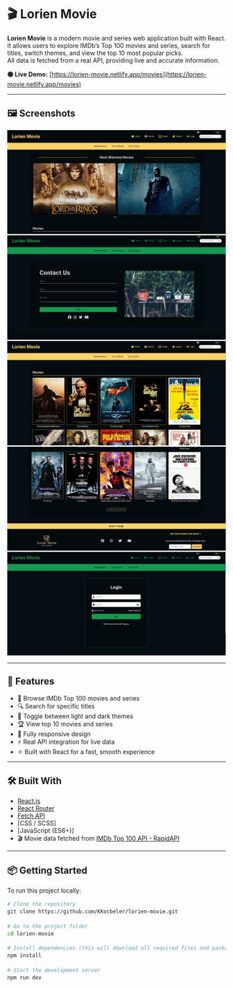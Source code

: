 # 🎬 Lorien Movie

**Lorien Movie** is a modern movie and series web application built with React.  
It allows users to explore IMDb’s Top 100 movies and series, search for titles, switch themes, and view the top 10 most popular picks.  
All data is fetched from a real API, providing live and accurate information.

**🟢 Live Demo:** [https://lorien-movie.netlify.app/movies](https://lorien-movie.netlify.app/movies)

---

## 🖼️ Screenshots

![Home Page](public/images/github/homepage.png)
![Contact Page ](public/images/github/contact.png)
![Movies](public/images/github/movies.png)
![Footer](public/images/github/footer.png)
![Login Page](public/images/github/login.png)

---

## 🚀 Features

- 🎯 Browse IMDb Top 100 movies and series  
- 🔍 Search for specific titles  
- 🎨 Toggle between light and dark themes  
- 🏆 View top 10 movies and series  
- 📱 Fully responsive design  
- ⚡ Real API integration for live data  
- ⚛️ Built with React for a fast, smooth experience  

---

## 🛠️ Built With

- [React.js](https://react.dev/)  
- [React Router](https://reactrouter.com/)  
- [Fetch API](https://developer.mozilla.org/en-US/docs/Web/API/Fetch_API)  
- [CSS / SCSS]  
- [JavaScript (ES6+)]  
- 🎬 Movie data fetched from [IMDb Top 100 API - RapidAPI](https://rapidapi.com/rapihub-rapihub-default/api/imdb-top-100-movies)

---

## 📦 Getting Started

To run this project locally:

```bash
# Clone the repository
git clone https://github.com/KKocbeler/lorien-movie.git

# Go to the project folder
cd lorien-movie

# Install dependencies (this will download all required files and packages)
npm install

# Start the development server
npm run dev